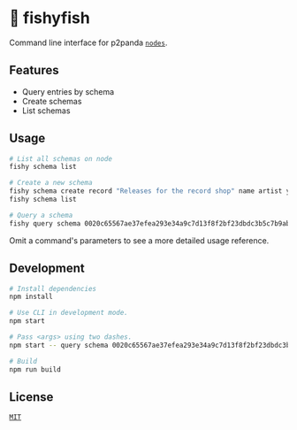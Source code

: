 # 🐡 fishyfish

Command line interface for p2panda [`nodes`](https://github.com/p2panda/aquadoggo).

## Features

- Query entries by schema
- Create schemas
- List schemas

## Usage

```bash
# List all schemas on node
fishy schema list

# Create a new schema
fishy schema create record "Releases for the record shop" name artist year price
fishy schema list

# Query a schema
fishy query schema 0020c65567ae37efea293e34a9c7d13f8f2bf23dbdc3b5c7b9ab46293111c48fc78b
```

Omit a command's parameters to see a more detailed usage reference.

## Development

```bash
# Install dependencies
npm install

# Use CLI in development mode.
npm start

# Pass <args> using two dashes.
npm start -- query schema 0020c65567ae37efea293e34a9c7d13f8f2bf23dbdc3b5c7b9ab46293111c48fc78b --node https://welle.liebechaos.org/ --long

# Build
npm run build
```

## License

[`MIT`](LICENSE)
